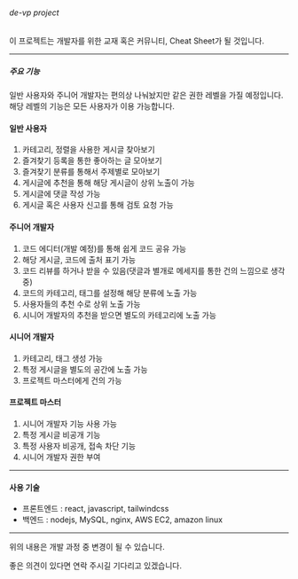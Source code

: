 ###### de-vp project

이 프로젝트는 개발자를 위한 교재 혹은 커뮤니티, Cheat Sheet가 될 것입니다.

----

##### 주요 기능

일반 사용자와 주니어 개발자는 편의상 나눠놨지만 같은 권한 레벨을 가질 예정입니다.
해당 레벨의 기능은 모든 사용자가 이용 가능합니다.

#### 일반 사용자

1. 카테고리, 정렬을 사용한 게시글 찾아보기
2. 즐겨찾기 등록을 통한 좋아하는 글 모아보기
3. 즐겨찾기 분류를 통해서 주제별로 모아보기
4. 게시글에 추천을 통해 해당 게시글이 상위 노출이 가능
5. 게시글에 댓글 작성 가능
6. 게시글 혹은 사용자 신고를 통해 검토 요청 가능

#### 주니어 개발자

1. 코드 에디터(개발 예정)를 통해 쉽게 코드 공유 가능
2. 해당 게시글, 코드에 출처 표기 가능
3. 코드 리뷰를 하거나 받을 수 있음(댓글과 별개로 메세지를 통한 건의 느낌으로 생각중)
4. 코드의 카테고리, 태그를 설정해 해당 분류에 노출 가능
5. 사용자들의 추천 수로 상위 노출 가능
6. 시니어 개발자의 추천을 받으면 별도의 카테고리에 노출 가능

#### 시니어 개발자

1. 카테고리, 태그 생성 가능
2. 특정 게시글을 별도의 공간에 노출 가능
3. 프로젝트 마스터에게 건의 가능

#### 프로젝트 마스터

1. 시니어 개발자 기능 사용 가능
2. 특정 게시글 비공개 기능
3. 특정 사용자 비공개, 접속 차단 기능
4. 시니어 개발자 권한 부여

----

#### 사용 기술

- 프론트엔드 : react, javascript, tailwindcss
- 백엔드 : nodejs, MySQL, nginx, AWS EC2, amazon linux

----

위의 내용은 개발 과정 중 변경이 될 수 있습니다.

좋은 의견이 있다면 연락 주시길 기다리고 있겠습니다.
